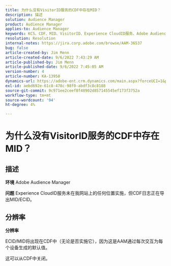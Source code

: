 ```yaml
---
title: 为什么没有VisitorID服务的CDF中存在MID？
description: 描述
solution: Audience Manager
product: Audience Manager
applies-to: Audience Manager
keywords: KCS、CDF、MID、VisitorID、Experience CloudID服务、Adobe Audience Manager、AAM
resolution: Resolution
internal-notes: https://jira.corp.adobe.com/browse/AAM-36537
bug: false
article-created-by: Jim Menn
article-created-date: 9/6/2022 7:43:29 AM
article-published-by: Jim Menn
article-published-date: 9/6/2022 7:45:05 AM
version-number: 4
article-number: KA-13950
dynamics-url: https://adobe-ent.crm.dynamics.com/main.aspx?forceUCI=1&pagetype=entityrecord&etn=knowledgearticle&id=efa85997-b72d-ed11-9db1-0022480866ad
exl-id: aebd692e-61c8-478c-98f0-abdf3c8c8188
source-git-commit: 9c971ee2ceef8f48902d857145545ef173f3752a
workflow-type: tm+mt
source-wordcount: '94'
ht-degree: 4%

---
```


# 为什么没有VisitorID服务的CDF中存在MID？

## 描述


<b>环境</b>
Adobe Audience Manager

<b>问题</b>
Experience CloudID服务未在我网站上的任何位置实施，但CDF日志正在导出MID/ECID。


## 分辨率


<b>分辨率</b>

ECID/MID将出现在CDF中（无论是否实施它），因为这是AAM通过每次交互为每个设备生成的默认值。

这可以从CDF中关闭。
